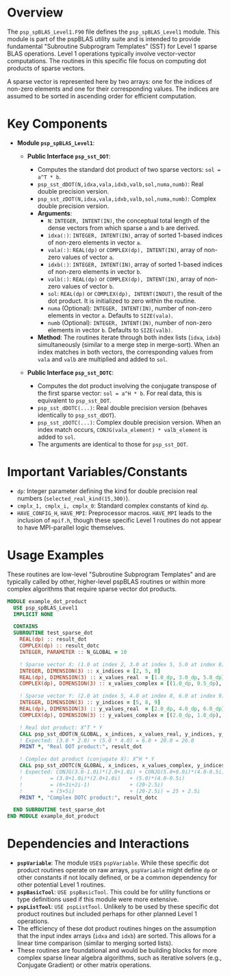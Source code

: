 # Overview

The `psp_spBLAS_Level1.F90` file defines the `psp_spBLAS_Level1` module. This module is part of the pspBLAS utility suite and is intended to provide fundamental "Subroutine Subprogram Templates" (SST) for Level 1 sparse BLAS operations. Level 1 operations typically involve vector-vector computations. The routines in this specific file focus on computing dot products of sparse vectors.

A sparse vector is represented here by two arrays: one for the indices of non-zero elements and one for their corresponding values. The indices are assumed to be sorted in ascending order for efficient computation.

# Key Components

*   **Module `psp_spBLAS_Level1`**:
    *   **Public Interface `psp_sst_DOT`**:
        *   Computes the standard dot product of two sparse vectors: `sol = a^T * b`.
        *   `psp_sst_dDOT(N,idxa,vala,idxb,valb,sol,numa,numb)`: Real double precision version.
        *   `psp_sst_zDOT(N,idxa,vala,idxb,valb,sol,numa,numb)`: Complex double precision version.
        *   **Arguments**:
            *   `N`: `INTEGER, INTENT(IN)`, the conceptual total length of the dense vectors from which sparse `a` and `b` are derived.
            *   `idxa(:)`: `INTEGER, INTENT(IN)`, array of sorted 1-based indices of non-zero elements in vector `a`.
            *   `vala(:)`: `REAL(dp)` or `COMPLEX(dp), INTENT(IN)`, array of non-zero values of vector `a`.
            *   `idxb(:)`: `INTEGER, INTENT(IN)`, array of sorted 1-based indices of non-zero elements in vector `b`.
            *   `valb(:)`: `REAL(dp)` or `COMPLEX(dp), INTENT(IN)`, array of non-zero values of vector `b`.
            *   `sol`: `REAL(dp)` or `COMPLEX(dp), INTENT(INOUT)`, the result of the dot product. It is initialized to zero within the routine.
            *   `numa` (Optional): `INTEGER, INTENT(IN)`, number of non-zero elements in vector `a`. Defaults to `SIZE(vala)`.
            *   `numb` (Optional): `INTEGER, INTENT(IN)`, number of non-zero elements in vector `b`. Defaults to `SIZE(valb)`.
        *   **Method**: The routines iterate through both index lists (`idxa`, `idxb`) simultaneously (similar to a merge step in merge-sort). When an index matches in both vectors, the corresponding values from `vala` and `valb` are multiplied and added to `sol`.

    *   **Public Interface `psp_sst_DOTC`**:
        *   Computes the dot product involving the conjugate transpose of the first sparse vector: `sol = a^H * b`. For real data, this is equivalent to `psp_sst_DOT`.
        *   `psp_sst_dDOTC(...)`: Real double precision version (behaves identically to `psp_sst_dDOT`).
        *   `psp_sst_zDOTC(...)`: Complex double precision version. When an index match occurs, `CONJG(vala_element) * valb_element` is added to `sol`.
        *   The arguments are identical to those for `psp_sst_DOT`.

# Important Variables/Constants

*   `dp`: Integer parameter defining the kind for double precision real numbers (`selected_real_kind(15,300)`).
*   `cmplx_1, cmplx_i, cmplx_0`: Standard complex constants of kind `dp`.
*   `HAVE_CONFIG_H`, `HAVE_MPI`: Preprocessor macros. `HAVE_MPI` leads to the inclusion of `mpif.h`, though these specific Level 1 routines do not appear to have MPI-parallel logic themselves.

# Usage Examples

These routines are low-level "Subroutine Subprogram Templates" and are typically called by other, higher-level pspBLAS routines or within more complex algorithms that require sparse vector dot products.

```fortran
MODULE example_dot_product
  USE psp_spBLAS_Level1
  IMPLICIT NONE

  CONTAINS
  SUBROUTINE test_sparse_dot
    REAL(dp) :: result_dot
    COMPLEX(dp) :: result_dotc
    INTEGER, PARAMETER :: N_GLOBAL = 10

    ! Sparse vector X: (1.0 at index 2, 3.0 at index 5, 5.0 at index 8)
    INTEGER, DIMENSION(3) :: x_indices = [2, 5, 8]
    REAL(dp), DIMENSION(3) :: x_values_real  = [1.0_dp, 3.0_dp, 5.0_dp]
    COMPLEX(dp), DIMENSION(3) :: x_values_complex = [(1.0_dp, 0.5_dp), (3.0_dp, -1.0_dp), (5.0_dp, 0.0_dp)]

    ! Sparse vector Y: (2.0 at index 5, 4.0 at index 8, 6.0 at index 9)
    INTEGER, DIMENSION(3) :: y_indices = [5, 8, 9]
    REAL(dp), DIMENSION(3) :: y_values_real  = [2.0_dp, 4.0_dp, 6.0_dp]
    COMPLEX(dp), DIMENSION(3) :: y_values_complex = [(2.0_dp, 1.0_dp), (4.0_dp, -0.5_dp), (6.0_dp, 2.0_dp)]

    ! Real dot product: X^T * Y
    CALL psp_sst_dDOT(N_GLOBAL, x_indices, x_values_real, y_indices, y_values_real, result_dot)
    ! Expected: (3.0 * 2.0) + (5.0 * 4.0) = 6.0 + 20.0 = 26.0
    PRINT *, "Real DOT product:", result_dot

    ! Complex dot product (conjugate X): X^H * Y
    CALL psp_sst_zDOTC(N_GLOBAL, x_indices, x_values_complex, y_indices, y_values_complex, result_dotc)
    ! Expected: CONJG(3.0-1.0i)*(2.0+1.0i) + CONJG(5.0+0.0i)*(4.0-0.5i)
    !         = (3.0+1.0i)*(2.0+1.0i)   + (5.0)*(4.0-0.5i)
    !         = (6+3i+2i-1)             + (20-2.5i)
    !         = (5+5i)                  + (20-2.5i) = 25 + 2.5i
    PRINT *, "Complex DOTC product:", result_dotc

  END SUBROUTINE test_sparse_dot
END MODULE example_dot_product
```

# Dependencies and Interactions

*   **`pspVariable`**: The module `USE`s `pspVariable`. While these specific dot product routines operate on raw arrays, `pspVariable` might define `dp` or other constants if not locally defined, or be a common dependency for other potential Level 1 routines.
*   **`pspBasicTool`**: `USE pspBasicTool`. This could be for utility functions or type definitions used if this module were more extensive.
*   **`pspListTool`**: `USE pspListTool`. Unlikely to be used by these specific dot product routines but included perhaps for other planned Level 1 operations.
*   The efficiency of these dot product routines hinges on the assumption that the input index arrays (`idxa` and `idxb`) are sorted. This allows for a linear time comparison (similar to merging sorted lists).
*   These routines are foundational and would be building blocks for more complex sparse linear algebra algorithms, such as iterative solvers (e.g., Conjugate Gradient) or other matrix operations.
